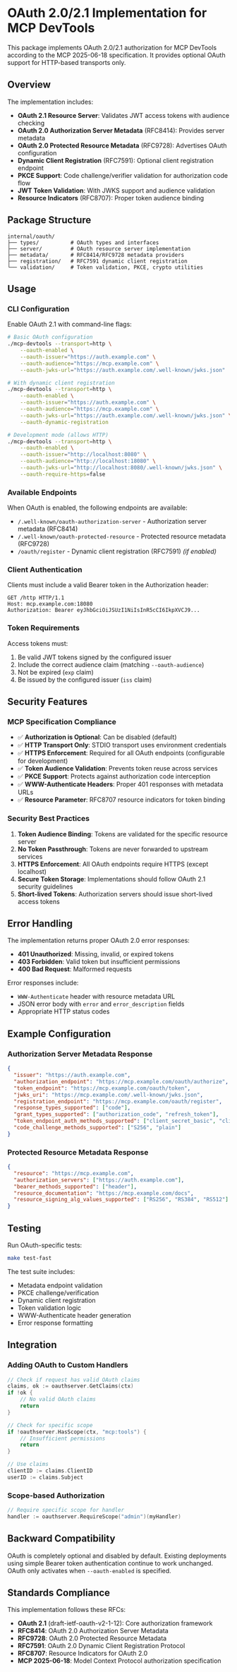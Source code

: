 # OAuth 2.0/2.1 Implementation for MCP DevTools

This package implements OAuth 2.0/2.1 authorization for MCP DevTools according to the MCP 2025-06-18 specification. It provides optional OAuth support for HTTP-based transports only.

## Overview

The implementation includes:

- **OAuth 2.1 Resource Server**: Validates JWT access tokens with audience checking
- **OAuth 2.0 Authorization Server Metadata** (RFC8414): Provides server metadata
- **OAuth 2.0 Protected Resource Metadata** (RFC9728): Advertises OAuth configuration
- **Dynamic Client Registration** (RFC7591): Optional client registration endpoint
- **PKCE Support**: Code challenge/verifier validation for authorization code flow
- **JWT Token Validation**: With JWKS support and audience validation
- **Resource Indicators** (RFC8707): Proper token audience binding

## Package Structure

```
internal/oauth/
├── types/          # OAuth types and interfaces
├── server/         # OAuth resource server implementation
├── metadata/       # RFC8414/RFC9728 metadata providers
├── registration/   # RFC7591 dynamic client registration
└── validation/     # Token validation, PKCE, crypto utilities
```

## Usage

### CLI Configuration

Enable OAuth 2.1 with command-line flags:

```bash
# Basic OAuth configuration
./mcp-devtools --transport=http \
    --oauth-enabled \
    --oauth-issuer="https://auth.example.com" \
    --oauth-audience="https://mcp.example.com" \
    --oauth-jwks-url="https://auth.example.com/.well-known/jwks.json"

# With dynamic client registration
./mcp-devtools --transport=http \
    --oauth-enabled \
    --oauth-issuer="https://auth.example.com" \
    --oauth-audience="https://mcp.example.com" \
    --oauth-jwks-url="https://auth.example.com/.well-known/jwks.json" \
    --oauth-dynamic-registration

# Development mode (allows HTTP)
./mcp-devtools --transport=http \
    --oauth-enabled \
    --oauth-issuer="http://localhost:8080" \
    --oauth-audience="http://localhost:18080" \
    --oauth-jwks-url="http://localhost:8080/.well-known/jwks.json" \
    --oauth-require-https=false
```

### Available Endpoints

When OAuth is enabled, the following endpoints are available:

- `/.well-known/oauth-authorization-server` - Authorization server metadata (RFC8414)
- `/.well-known/oauth-protected-resource` - Protected resource metadata (RFC9728)
- `/oauth/register` - Dynamic client registration (RFC7591) _(if enabled)_

### Client Authentication

Clients must include a valid Bearer token in the Authorization header:

```http
GET /http HTTP/1.1
Host: mcp.example.com:18080
Authorization: Bearer eyJhbGciOiJSUzI1NiIsInR5cCI6IkpXVCJ9...
```

### Token Requirements

Access tokens must:

1. Be valid JWT tokens signed by the configured issuer
2. Include the correct audience claim (matching `--oauth-audience`)
3. Not be expired (`exp` claim)
4. Be issued by the configured issuer (`iss` claim)

## Security Features

### MCP Specification Compliance

- ✅ **Authorization is Optional**: Can be disabled (default)
- ✅ **HTTP Transport Only**: STDIO transport uses environment credentials
- ✅ **HTTPS Enforcement**: Required for all OAuth endpoints (configurable for development)
- ✅ **Token Audience Validation**: Prevents token reuse across services
- ✅ **PKCE Support**: Protects against authorization code interception
- ✅ **WWW-Authenticate Headers**: Proper 401 responses with metadata URLs
- ✅ **Resource Parameter**: RFC8707 resource indicators for token binding

### Security Best Practices

1. **Token Audience Binding**: Tokens are validated for the specific resource server
2. **No Token Passthrough**: Tokens are never forwarded to upstream services
3. **HTTPS Enforcement**: All OAuth endpoints require HTTPS (except localhost)
4. **Secure Token Storage**: Implementations should follow OAuth 2.1 security guidelines
5. **Short-lived Tokens**: Authorization servers should issue short-lived access tokens

## Error Handling

The implementation returns proper OAuth 2.0 error responses:

- **401 Unauthorized**: Missing, invalid, or expired tokens
- **403 Forbidden**: Valid token but insufficient permissions
- **400 Bad Request**: Malformed requests

Error responses include:
- `WWW-Authenticate` header with resource metadata URL
- JSON error body with `error` and `error_description` fields
- Appropriate HTTP status codes

## Example Configuration

### Authorization Server Metadata Response

```json
{
  "issuer": "https://auth.example.com",
  "authorization_endpoint": "https://mcp.example.com/oauth/authorize",
  "token_endpoint": "https://mcp.example.com/oauth/token", 
  "jwks_uri": "https://mcp.example.com/.well-known/jwks.json",
  "registration_endpoint": "https://mcp.example.com/oauth/register",
  "response_types_supported": ["code"],
  "grant_types_supported": ["authorization_code", "refresh_token"],
  "token_endpoint_auth_methods_supported": ["client_secret_basic", "client_secret_post", "none"],
  "code_challenge_methods_supported": ["S256", "plain"]
}
```

### Protected Resource Metadata Response

```json
{
  "resource": "https://mcp.example.com",
  "authorization_servers": ["https://auth.example.com"],
  "bearer_methods_supported": ["header"],
  "resource_documentation": "https://mcp.example.com/docs",
  "resource_signing_alg_values_supported": ["RS256", "RS384", "RS512"]
}
```

## Testing

Run OAuth-specific tests:

```bash
make test-fast
```

The test suite includes:
- Metadata endpoint validation
- PKCE challenge/verification
- Dynamic client registration
- Token validation logic
- WWW-Authenticate header generation
- Error response formatting

## Integration

### Adding OAuth to Custom Handlers

```go
// Check if request has valid OAuth claims
claims, ok := oauthserver.GetClaims(ctx)
if !ok {
    // No valid OAuth claims
    return
}

// Check for specific scope
if !oauthserver.HasScope(ctx, "mcp:tools") {
    // Insufficient permissions
    return
}

// Use claims
clientID := claims.ClientID
userID := claims.Subject
```

### Scope-based Authorization

```go
// Require specific scope for handler
handler := oauthserver.RequireScope("admin")(myHandler)
```

## Backward Compatibility

OAuth is completely optional and disabled by default. Existing deployments using simple Bearer token authentication continue to work unchanged. OAuth only activates when `--oauth-enabled` is specified.

## Standards Compliance

This implementation follows these RFCs:

- **OAuth 2.1** (draft-ietf-oauth-v2-1-12): Core authorization framework
- **RFC8414**: OAuth 2.0 Authorization Server Metadata  
- **RFC9728**: OAuth 2.0 Protected Resource Metadata
- **RFC7591**: OAuth 2.0 Dynamic Client Registration Protocol
- **RFC8707**: Resource Indicators for OAuth 2.0
- **MCP 2025-06-18**: Model Context Protocol authorization specification